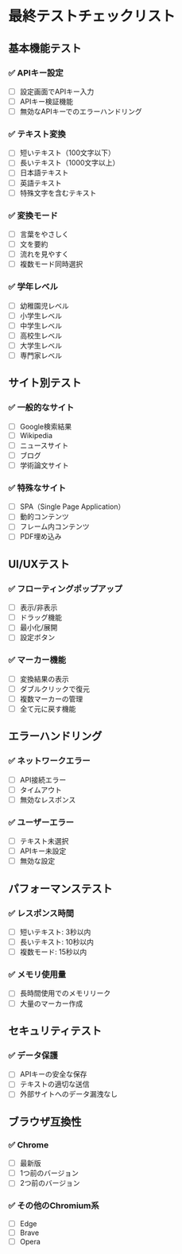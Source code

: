 # 最終テストチェックリスト

## 基本機能テスト

### ✅ APIキー設定

- [ ] 設定画面でAPIキー入力
- [ ] APIキー検証機能
- [ ] 無効なAPIキーでのエラーハンドリング

### ✅ テキスト変換

- [ ] 短いテキスト（100文字以下）
- [ ] 長いテキスト（1000文字以上）
- [ ] 日本語テキスト
- [ ] 英語テキスト
- [ ] 特殊文字を含むテキスト

### ✅ 変換モード

- [ ] 言葉をやさしく
- [ ] 文を要約
- [ ] 流れを見やすく
- [ ] 複数モード同時選択

### ✅ 学年レベル

- [ ] 幼稚園児レベル
- [ ] 小学生レベル
- [ ] 中学生レベル
- [ ] 高校生レベル
- [ ] 大学生レベル
- [ ] 専門家レベル

## サイト別テスト

### ✅ 一般的なサイト

- [ ] Google検索結果
- [ ] Wikipedia
- [ ] ニュースサイト
- [ ] ブログ
- [ ] 学術論文サイト

### ✅ 特殊なサイト

- [ ] SPA（Single Page Application）
- [ ] 動的コンテンツ
- [ ] フレーム内コンテンツ
- [ ] PDF埋め込み

## UI/UXテスト

### ✅ フローティングポップアップ

- [ ] 表示/非表示
- [ ] ドラッグ機能
- [ ] 最小化/展開
- [ ] 設定ボタン

### ✅ マーカー機能

- [ ] 変換結果の表示
- [ ] ダブルクリックで復元
- [ ] 複数マーカーの管理
- [ ] 全て元に戻す機能

## エラーハンドリング

### ✅ ネットワークエラー

- [ ] API接続エラー
- [ ] タイムアウト
- [ ] 無効なレスポンス

### ✅ ユーザーエラー

- [ ] テキスト未選択
- [ ] APIキー未設定
- [ ] 無効な設定

## パフォーマンステスト

### ✅ レスポンス時間

- [ ] 短いテキスト: 3秒以内
- [ ] 長いテキスト: 10秒以内
- [ ] 複数モード: 15秒以内

### ✅ メモリ使用量

- [ ] 長時間使用でのメモリリーク
- [ ] 大量のマーカー作成

## セキュリティテスト

### ✅ データ保護

- [ ] APIキーの安全な保存
- [ ] テキストの適切な送信
- [ ] 外部サイトへのデータ漏洩なし

## ブラウザ互換性

### ✅ Chrome

- [ ] 最新版
- [ ] 1つ前のバージョン
- [ ] 2つ前のバージョン

### ✅ その他のChromium系

- [ ] Edge
- [ ] Brave
- [ ] Opera
